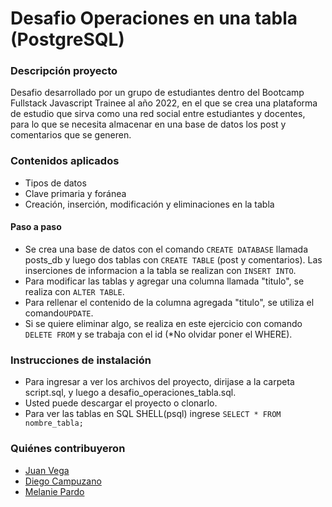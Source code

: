 # Desafio  Operaciones en una tabla (PostgreSQL)

### Descripción proyecto
Desafio desarrollado por un grupo de estudiantes dentro del Bootcamp Fullstack Javascript Trainee al año 2022,  en el que se crea una plataforma de estudio que sirva como una red social entre estudiantes y docentes, para lo que se necesita almacenar en una base de datos los post y comentarios que se generen.

### Contenidos aplicados
- Tipos de datos
- Clave primaria y foránea
- Creación, inserción, modificación y eliminaciones en la tabla

#### Paso a paso
-  Se crea una base de datos con el comando `CREATE DATABASE` llamada posts_db y luego dos tablas con `CREATE TABLE` (post y comentarios). Las inserciones de informacion a la tabla se realizan con `INSERT INTO`.
-  Para modificar las tablas y agregar una columna llamada "titulo", se realiza con `ALTER TABLE`.
-  Para rellenar el contenido de la columna agregada "titulo", se utiliza el comando`UPDATE`.
-  Si se quiere eliminar algo, se realiza en este ejercicio con comando `DELETE FROM` y se trabaja con el id (*No olvidar poner el WHERE).

### Instrucciones de instalación

- Para ingresar a ver los archivos del proyecto, dirijase a la carpeta script.sql, y luego a desafio_operaciones_tabla.sql.
- Usted puede descargar el proyecto o clonarlo.
- Para ver las tablas en SQL SHELL(psql) ingrese `SELECT * FROM nombre_tabla;`

### Quiénes contribuyeron

+ [Juan Vega](https://github.com/juanv5)
+ [Diego Campuzano](https://github.com/hermani456)
+ [Melanie Pardo](https://github.com/melaniepardo)
